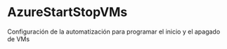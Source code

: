 # AzureStartStopVMs
Configuración de la automatización para programar el inicio y el apagado de VMs
